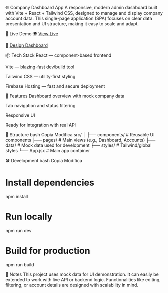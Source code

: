 🌐 Company Dashboard App
A responsive, modern admin dashboard built with Vite + React + Tailwind CSS, designed to manage and display company account data. This single-page application (SPA) focuses on clear data presentation and UI structure, making it easy to scale and adapt.

🚀 Live Demo
🌍 [View Live](https://sublime-bongo-458522-e9.web.app/)

🚀 [Design Dashboard](https://drive.google.com/drive/folders/166QkgEE28XZTyGGqbKTb5gcdRbm9MqBa?usp=drive_link)


📦 Tech Stack
React — component-based frontend

Vite — blazing-fast dev/build tool

Tailwind CSS — utility-first styling

Firebase Hosting — fast and secure deployment

🔧 Features
Dashboard overview with mock company data

Tab navigation and status filtering

Responsive UI

Ready for integration with real API

📁 Structure
bash
Copia
Modifica
src/
│
├── components/      # Reusable UI components
├── pages/           # Main views (e.g., Dashboard, Accounts)
├── data/            # Mock data used for development
├── styles/          # Tailwind/global styles
└── App.jsx          # Main app container

🛠 Development
bash
Copia
Modifica
# Install dependencies
npm install

# Run locally
npm run dev

# Build for production
npm run build

📌 Notes
This project uses mock data for UI demonstration. It can easily be extended to work with live API or backend logic.
Functionalities like editing, filtering, or account details are designed with scalability in mind.

